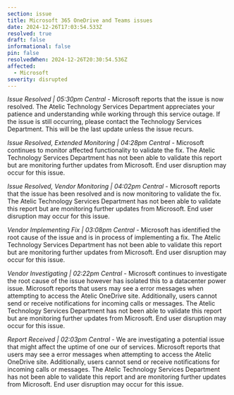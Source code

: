 ```yaml
---
section: issue
title: Microsoft 365 OneDrive and Teams issues
date: 2024-12-26T17:03:54.533Z
resolved: true
draft: false
informational: false
pin: false
resolvedWhen: 2024-12-26T20:30:54.536Z
affected:
  - Microsoft
severity: disrupted
---
```

*Issue Resolved | 05:30pm Central* - Microsoft reports that the issue is now resolved. The Atelic Technology Services Department appreciates your patience and understanding while working through this service outage. If the issue is still occurring, please contact the Technology Services Department. This will be the last update unless the issue recurs.

*Issue Resolved, Extended Monitoring | 04:28pm Central* - Microsoft continues to monitor affected functionality to validate the fix. The Atelic Technology Services Department has not been able to validate this report but are monitoring further updates from Microsoft. End user disruption may occur for this issue.

*Issue Resolved, Vendor Monitoring | 04:02pm Central* - Microsoft reports that the issue has been resolved and is now monitoring to validate the fix. The Atelic Technology Services Department has not been able to validate this report but are monitoring further updates from Microsoft. End user disruption may occur for this issue.

*Vendor Implementing Fix | 03:08pm Central* - Microsoft has identified the root cause of the issue and is in process of implementing a fix. The Atelic Technology Services Department has not been able to validate this report but are monitoring further updates from Microsoft. End user disruption may occur for this issue.

*Vendor Investigating | 02:22pm Central* - Microsoft continues to investigate the root cause of the issue however has isolated this to a datacenter power issue. Microsoft reports that users may see a error messages when attempting to access the Atelic OneDrive site. Additionally, users cannot send or receive notifications for incoming calls or messages. The Atelic Technology Services Department has not been able to validate this report but are monitoring further updates from Microsoft. End user disruption may occur for this issue.

*Report Received | 02:03pm Central* - We are investigating a potential issue that might affect the uptime of one our of services. Microsoft reports that users may see a error messages when attempting to access the Atelic OneDrive site. Additionally, users cannot send or receive notifications for incoming calls or messages. The Atelic Technology Services Department has not been able to validate this report and are monitoring further updates from Microsoft. End user disruption may occur for this issue.